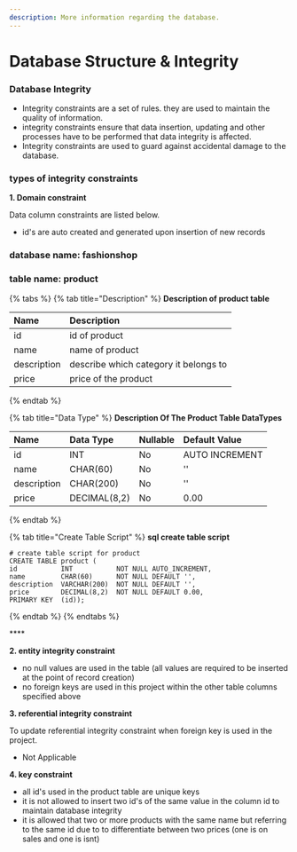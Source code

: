 ```yaml
---
description: More information regarding the database.
---
```


# Database Structure & Integrity

### Database Integrity

* Integrity constraints are a set of rules. they are used to maintain the quality of information.
* integrity constraints ensure that data insertion, updating and other processes have to be performed that data integrity is affected.
* Integrity constraints are used to guard against accidental damage to the database.

### types of integrity constraints

**1. Domain constraint**

Data column constraints are listed below.

* id's are auto created and generated upon insertion of new records

### **database name: fashionshop**

### **table name: product**

{% tabs %}
{% tab title="Description" %}
**Description of product table**

| Name | Description |
| :--- | :--- |
| id | id of product |
| name | name of product |
| description | describe which category it belongs to |
| price | price of the product |
{% endtab %}

{% tab title="Data Type" %}
**Description Of The Product Table DataTypes**

| Name | Data Type | Nullable | Default Value |
| :--- | :--- | :--- | :--- |
| id | INT | No | AUTO INCREMENT |
| name | CHAR\(60\) | No | '' |
| description | CHAR\(200\) | No | '' |
| price | DECIMAL\(8,2\) | No | 0.00 |
{% endtab %}

{% tab title="Create Table Script" %}
**sql create table script**

```text
# create table script for product
CREATE TABLE product (
id           INT           NOT NULL AUTO_INCREMENT,
name         CHAR(60)      NOT NULL DEFAULT '',
description  VARCHAR(200)  NOT NULL DEFAULT '',
price        DECIMAL(8,2)  NOT NULL DEFAULT 0.00,
PRIMARY KEY  (id));
```
{% endtab %}
{% endtabs %}

\*\*\*\*

**2. entity integrity constraint**

* no null values are used in the table \(all values are required to be inserted at the point of record creation\)
* no foreign keys are used in this project within the other table columns specified above

**3. referential integrity constraint**

To update referential integrity constraint when foreign key is used in the project.

* Not Applicable

**4. key constraint**

* all id's used in the product table are unique keys
* it is not allowed to insert two id's of the same value in the column id to maintain database integrity
* it is allowed that two or more products with the same name but referring to the same id due to to differentiate between two prices \(one is on sales and one is isnt\)

